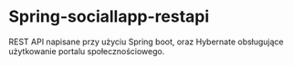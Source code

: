 # Spring-sociallapp-restapi
REST API napisane przy użyciu Spring boot, oraz Hybernate obsługujące użytkowanie portalu społecznościowego.
